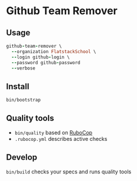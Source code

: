 # Github Team Remover

## Usage

```ruby
github-team-remover \
  --organization FlatstackSchool \
  --login github-login \
  --password github-password
  --verbose
```

## Install

```bash
bin/bootstrap
```

## Quality tools

* `bin/quality` based on [RuboCop](https://github.com/bbatsov/rubocop)
* `.rubocop.yml` describes active checks

## Develop

`bin/build` checks your specs and runs quality tools

